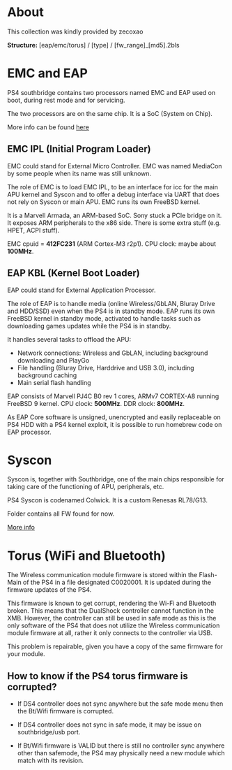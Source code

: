 # About

This collection was kindly provided by zecoxao

**Structure:** [eap/emc/torus] / [type] / [fw_range]_[md5].2bls

# EMC and EAP

PS4 southbridge contains two processors named EMC and EAP used on boot, during rest mode and for servicing.

The two processors are on the same chip. It is a SoC (System on Chip).

More info can be found [here](https://www.psdevwiki.com/ps4/Southbridge)

## EMC IPL (Initial Program Loader)

EMC could stand for External Micro Controller. EMC was named MediaCon by some people when its name was still unknown.

The role of EMC is to load EMC IPL, to be an interface for icc for the main APU kernel and Syscon and to offer a debug interface via UART that does not rely on Syscon or main APU. EMC runs its own FreeBSD kernel. 

It is a Marvell Armada, an ARM-based SoC. Sony stuck a PCIe bridge on it. It exposes ARM peripherals to the x86 side. There is some extra stuff (e.g. HPET, ACPI stuff).

EMC cpuid = **412FC231** (ARM Cortex-M3 r2p1). CPU clock: maybe about **100MHz**.

## EAP KBL (Kernel Boot Loader)

EAP could stand for External Application Processor.

The role of EAP is to handle media (online Wireless/GbLAN, Bluray Drive and HDD/SSD) even when the PS4 is in standby mode. EAP runs its own FreeBSD kernel in standby mode, activated to handle tasks such as downloading games updates while the PS4 is in standby.

It handles several tasks to offload the APU:

* Network connections: Wireless and GbLAN, including background downloading and PlayGo
* File handling (Bluray Drive, Harddrive and USB 3.0), including background caching
* Main serial flash handling

EAP consists of Marvell PJ4C B0 rev 1 cores, ARMv7 CORTEX-A8 running FreeBSD 9 kernel. CPU clock: **500MHz**. DDR clock: **800MHz**.

As EAP Core software is unsigned, unencrypted and easily replaceable on PS4 HDD with a PS4 kernel exploit, it is possible to run homebrew code on EAP processor.

# Syscon

Syscon is, together with Southbridge, one of the main chips responsible for taking care of the functioning of APU, peripherals, etc.

PS4 Syscon is codenamed Colwick. It is a custom Renesas RL78/G13.

Folder contains all FW found for now.

[More info](https://www.psdevwiki.com/ps4/Syscon_Hardware)

# Torus (WiFi and Bluetooth)

The Wireless communication module firmware is stored within the Flash-Main of the PS4 in a file designated C0020001. It is updated during the firmware updates of the PS4. 

This firmware is known to get corrupt, rendering the Wi-Fi and Bluetooth broken. This means that the DualShock controller cannot function in the XMB. However, the controller can still be used in safe mode as this is the only software of the PS4 that does not utilize the Wireless communication module firmware at all, rather it only connects to the controller via USB. 

This problem is repairable, given you have a copy of the same firmware for your module.

## How to know if the PS4 torus firmware is corrupted?

* If DS4 controller does not sync anywhere but the safe mode menu then the Bt/Wifi firmware is corrupted.

* If DS4 controller does not sync in safe mode, it may be issue on southbridge/usb port.

* If Bt/Wifi firmware is VALID but there is still no controller sync anywhere other than safemode, the PS4 may physically need a new module which match with its revision.
